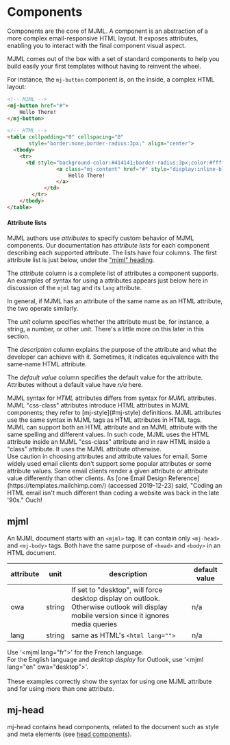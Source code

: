 # Components

Components are the core of MJML. A component is an abstraction of a more complex email-responsive HTML layout. It exposes attributes, enabling you to interact with the final component visual aspect.

MJML comes out of the box with a set of standard components to help you build easily your first templates without having to reinvent the wheel.

For instance, the `mj-button` component is, on the inside, a complex HTML layout:

``` html
<!-- MJML -->
<mj-button href="#">
    Hello There!
</mj-button>

<!-- HTML -->
<table cellpadding="0" cellspacing="0"
       style="border:none;border-radius:3px;" align="center">
  <tbody>
    <tr>
      <td style="background-color:#414141;border-radius:3px;color:#ffffff;cursor:auto;" align="center" valign="middle" bgcolor="#414141">
				<a class="mj-content" href="#" style="display:inline-block;text-decoration:none;background-color:#414141;border:1px solid #414141;border-radius:3px;color:#ffffff;font-size:13px;font-weight:bold;padding:15px 30px;" target="_blank">
					Hello There!
				</a>
			</td>
		</tr>
	</tbody>
</table>
```

#### Attribute lists

MJML authors use _attributes_ to specify custom behavior of MJML components.
Our documentation has _attribute lists_ for each component describing each 
  supported attribute.
The lists have four columns.
The first attribute list is just below, under the ["mjml" heading](##mjml).

The _attribute_ column is a complete list of attributes a component supports.
An examples of syntax for using a attributes appears just below here
  in discussion of the `mjml` tag and its `lang` attribute.

<aside class="notice">
In general, if MJML has an attribute of the same name as an HTML attribute,
  the two operate similarly.
</aside>

<!--- NOTE: I understand Markdown recognizes this three-dash comment
  syntax as a line that should appear in the HTML as a comment (two-dash),
  but should not render in the documentation. Garry votes that's okay.
  There's advantage in putting a comment here for future documentation
  maintainers. --> 
<!--- Example 1: MJML's type "color" (color.js in mjml-core/src/types) supports notations
  (1) #RRGGBB, (2) #RGB, (3) rgb(), and (4) rgba(), and no other.
  HTML also supports "hsl()" notation and others. Still, they operate similarly. -->
<!--- Example 2:
  MJML's "mj-text" > "padding" limits the attribute values to "unit(px,%,)".
  HTML's "padding" also supports "em" units and
  three <em>global value</em> strings. Still similar. -->
  
The _unit_ column specifies whether the attribute must be, for instance,
  a string, a number, or other unit.
There's a little more on this later in this section.

The _description_ column explains the purpose of the attribute
  and what the developer can achieve with it.
Sometimes, it indicates equivalence with the same-name HTML attribute. 

The _default value_ column specifies the default value for the attribute.
Attributes without a default value have _n/a_ here.

<!--- Not ambiguous because MJML does not support "n/a" as any attribute value. --> 

<aside class="notice">
MJML syntax for <em>HTML</em> attributes differs from syntax for <em>MJML</em> attributes.
MJML "css-class" attributes introduce HTML attributes in MJML components;
  they refer to [mj-style](#mj-style) definitions.
MJML attributes use the same syntax in MJML tags as HTML attributes in HTML tags.
</aside>

<aside class="notice">
MJML can support both an HTML attribute and an MJML attribute
  with the same spelling and different values.
In such code, MJML uses the HTML attribute
  inside an MJML "css-class" attribute and
  in raw HTML inside a "class" attribute.
It uses the MJML attribute otherwise.
</aside>

<!--- https://mjml.io/try-it-live/H1LbbsI1I -->

<aside class="notice">
Use caution in choosing attributes and attribute values for email.
Some widely used email clients don't support
  some popular attributes or some attribute values.
Some email clients render a given attribute or attribute value
  differently than other clients. 
As [one Email Design Reference](https://templates.mailchimp.com/)
  (accessed 2019-12-23) said, "Coding an HTML email isn't much different than
  coding a website was back in the late '90s."
Ouch!
</aside>


## mjml

An MJML document starts with an `<mjml>` tag.
It can contain only `<mj-head>` and `<mj-body>` tags.
Both have the same purpose of `<head>` and `<body>` in an HTML document.

attribute | unit | description | default value
----------|------|-------------|---------------
owa | string | If set to "desktop", will force desktop display on outlook. Otherwise outlook will display mobile version since it ignores media queries | n/a
lang | string | same as HTML's `<html lang="">` | n/a

<aside class="notice">
Use '&lt;mjml lang="fr"&gt;' for the French language.<br />
For the English language and <em>desktop display</em> for Outlook, use '&lt;mjml lang="en" owa="desktop"&gt;'.
<br /><br />
These examples correctly show the syntax for using one MJML attribute and for using more than one attribute.
</aside>

## mj-head

mj-head contains head components, related to the document such as style and meta elements (see [head components](#standard-head-components)).
